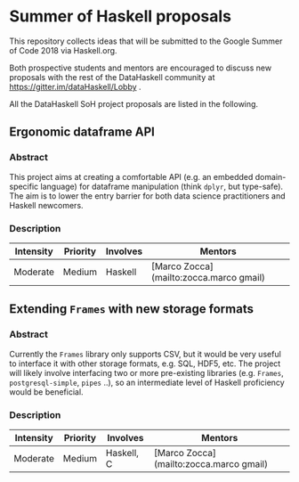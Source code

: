 # Summer of Haskell proposals

This repository collects ideas that will be submitted to the Google Summer of Code 2018 via Haskell.org.

Both prospective students and mentors are encouraged to discuss new proposals with the rest of the DataHaskell community at https://gitter.im/dataHaskell/Lobby .

All the DataHaskell SoH project proposals are listed in the following.




## Ergonomic dataframe API

### Abstract

This project aims at creating a comfortable API (e.g. an embedded domain-specific language) for dataframe manipulation (think `dplyr`, but type-safe). The aim is to lower the entry barrier for both data science practitioners and Haskell newcomers. 

### Description

| **Intensity** | **Priority** | **Involves**  | **Mentors** |
| ------------- | -----------| ------------- | ----------- |
| Moderate      | Medium     | Haskell       | [Marco Zocca](mailto:zocca.marco gmail) |



## Extending `Frames` with new storage formats

### Abstract

Currently the `Frames` library only supports CSV, but it would be very useful to interface it with other storage formats, e.g. SQL, HDF5, etc.
The project will likely involve interfacing two or more pre-existing libraries (e.g. `Frames`, `postgresql-simple`, `pipes` ..), so an intermediate level of Haskell proficiency would be beneficial.

### Description

| **Intensity** | **Priority**  | **Involves**  | **Mentors** |
| ------------- | -----------| ------------- | ----------- |
| Moderate      | Medium     | Haskell, C    | [Marco Zocca](mailto:zocca.marco gmail) |
